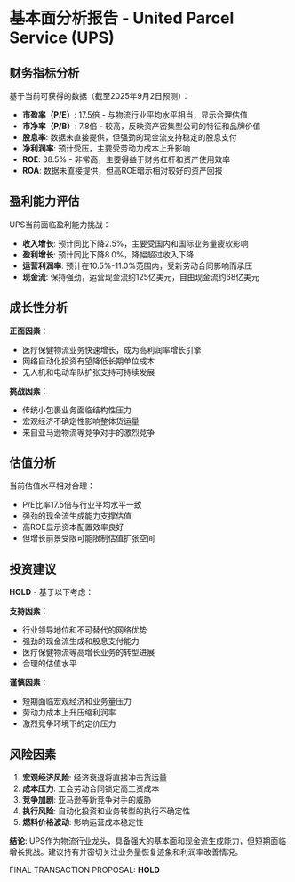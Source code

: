 # 基本面分析报告 - United Parcel Service (UPS)

## 财务指标分析

基于当前可获得的数据（截至2025年9月2日预测）：

- **市盈率（P/E）**: 17.5倍 - 与物流行业平均水平相当，显示合理估值
- **市净率（P/B）**: 7.8倍 - 较高，反映资产密集型公司的特征和品牌价值
- **股息率**: 数据未直接提供，但强劲的现金流支持稳定的股息支付
- **净利润率**: 预计受压，主要受劳动力成本上升影响
- **ROE**: 38.5% - 非常高，主要得益于财务杠杆和资产使用效率
- **ROA**: 数据未直接提供，但高ROE暗示相对较好的资产回报

## 盈利能力评估

UPS当前面临盈利能力挑战：
- **收入增长**: 预计同比下降2.5%，主要受国内和国际业务量疲软影响
- **盈利增长**: 预计同比下降8.0%，降幅超过收入下降
- **运营利润率**: 预计在10.5%-11.0%范围内，受新劳动合同影响而承压
- **现金流**: 保持强劲，运营现金流约125亿美元，自由现金流约68亿美元

## 成长性分析

**正面因素**：
- 医疗保健物流业务快速增长，成为高利润率增长引擎
- 网络自动化投资有望降低长期单位成本
- 无人机和电动车队扩张支持可持续发展

**挑战因素**：
- 传统小包裹业务面临结构性压力
- 宏观经济不确定性影响整体货运量
- 来自亚马逊物流等竞争对手的激烈竞争

## 估值分析

当前估值水平相对合理：
- P/E比率17.5倍与行业平均水平一致
- 强劲的现金流生成能力支撑估值
- 高ROE显示资本配置效率良好
- 但增长前景受限可能限制估值扩张空间

## 投资建议

**HOLD** - 基于以下考虑：

**支持因素**：
- 行业领导地位和不可替代的网络优势
- 强劲的现金流生成和股息支付能力
- 医疗保健物流等高增长业务的转型进展
- 合理的估值水平

**谨慎因素**：
- 短期面临宏观经济和业务量压力
- 劳动力成本上升压缩利润率
- 激烈竞争环境下的定价压力

## 风险因素

1. **宏观经济风险**: 经济衰退将直接冲击货运量
2. **成本压力**: 工会劳动合同锁定高工资成本
3. **竞争加剧**: 亚马逊等新竞争对手的威胁
4. **执行风险**: 自动化投资和业务转型的执行不确定性
5. **燃料价格波动**: 影响运营成本稳定性

**结论**: UPS作为物流行业龙头，具备强大的基本面和现金流生成能力，但短期面临增长挑战。建议持有并密切关注业务量恢复迹象和利润率改善情况。

FINAL TRANSACTION PROPOSAL: **HOLD**